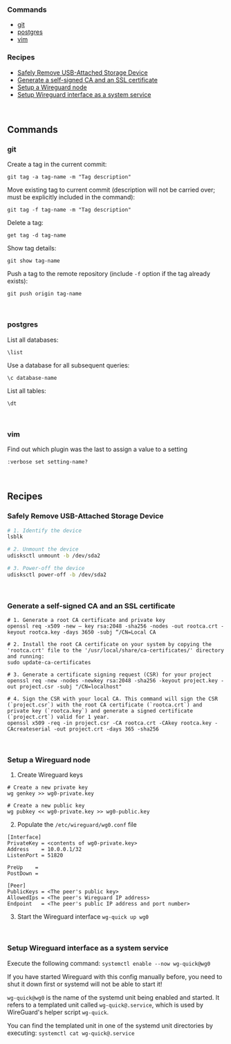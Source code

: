 ### Commands
- [git](#git)
- [postgres](#postgres)
- [vim](#vim)

### Recipes
- [Safely Remove USB-Attached Storage Device](#safely-remove-usb-attached-storage-device)
- [Generate a self-signed CA and an SSL certificate](#generate-a-self-signed-ca-and-an-ssl-certificate)
- [Setup a Wireguard node](#setup-a-wireguard-node)
- [Setup Wireguard interface as a system service](#setup-wireguard-interface-as-a-system-service)

<br />

## Commands
### git
Create a tag in the current commit:
```shell
git tag -a tag-name -m "Tag description"
```

Move existing tag to current commit (description will not be carried over; must be explicitly included in the command):
```shell
git tag -f tag-name -m "Tag description"
```

Delete a tag:
```shell
get tag -d tag-name
```

Show tag details:
```shell
git show tag-name
```


Push a tag to the remote repository (include `-f` option if the tag already exists):
```shell
git push origin tag-name
```

</br>

### postgres
List all databases:
```shell
\list
```
Use a database for all subsequent queries:
```shell
\c database-name
```
List all tables:
```shell
\dt
```

</br>

### vim
Find out which plugin was the last to assign a value to a setting

```vim
:verbose set setting-name?
```

</br>

## Recipes
### Safely Remove USB-Attached Storage Device

```bash
# 1. Identify the device
lsblk

# 2. Unmount the device
udisksctl unmount -b /dev/sda2

# 3. Power-off the device
udisksctl power-off -b /dev/sda2
```

</br>

### Generate a self-signed CA and an SSL certificate

```shell
# 1. Generate a root CA certificate and private key
openssl req -x509 -new – key rsa:2048 -sha256 -nodes -out rootca.crt -keyout rootca.key -days 3650 -subj “/CN=Local CA

# 2. Install the root CA certificate on your system by copying the 'rootca.crt' file to the '/usr/local/share/ca-certificates/' directory and running:
sudo update-ca-certificates

# 3. Generate a certificate signing request (CSR) for your project
openssl req -new -nodes -newkey rsa:2048 -sha256 -keyout project.key -out project.csr -subj "/CN=localhost"

# 4. Sign the CSR with your local CA. This command will sign the CSR (`project.csr`) with the root CA certificate (`rootca.crt`) and private key (`rootca.key`) and generate a signed certificate (`project.crt`) valid for 1 year.
openssl x509 -req -in project.csr -CA rootca.crt -CAkey rootca.key -CAcreateserial -out project.crt -days 365 -sha256
```

</br>

### Setup a Wireguard node
1. Create Wireguard keys
```shell
# Create a new private key
wg genkey >> wg0-private.key

# Create a new public key
wg pubkey << wg0-private.key >> wg0-public.key
```

2. Populate the `/etc/wireguard/wg0.conf` file
```init
[Interface]
PrivateKey = <contents of wg0-private.key>
Address    = 10.0.0.1/32
ListenPort = 51820

PreUp    = 
PostDown = 

[Peer]
PublicKeys = <The peer's public key>
AllowedIps = <The peer's Wireguard IP address>
Endpoint   = <The peer's public IP address and port number>
```

3. Start the Wireguard interface
`wg-quick up wg0`

</br>

### Setup Wireguard interface as a system service
Execute the following command:
`systemctl enable --now wg-quick@wg0`

If you have started Wireguard with this config manually before, you need to shut it down first or systemd will not be able to start it!

`wg-quick@wg0` is the name of the systemd unit being enabled and started. It refers to a templated unit called `wg-quick@.service`, which is used by WireGuard's helper script `wg-quick`.

You can find the templated unit in one of the systemd unit directories by executing:
`systemctl cat wg-quick@.service`
